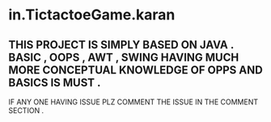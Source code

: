 # in.TictactoeGame.karan

THIS PROJECT IS SIMPLY BASED ON JAVA .
BASIC , OOPS , AWT , SWING 
HAVING MUCH MORE CONCEPTUAL KNOWLEDGE OF OPPS AND BASICS IS MUST .
-------------------------------------------------------------------------
IF ANY ONE HAVING ISSUE PLZ COMMENT THE ISSUE IN THE COMMENT SECTION .

